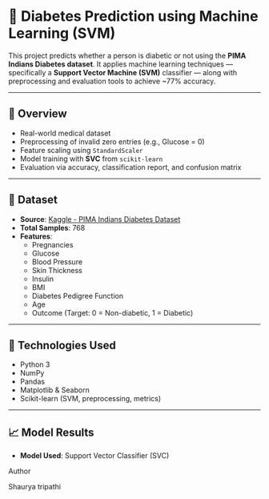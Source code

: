 # 🧠 Diabetes Prediction using Machine Learning (SVM)

This project predicts whether a person is diabetic or not using the **PIMA Indians Diabetes dataset**. It applies machine learning techniques — specifically a **Support Vector Machine (SVM)** classifier — along with preprocessing and evaluation tools to achieve ~77% accuracy.

---

## 📌 Overview

- Real-world medical dataset
- Preprocessing of invalid zero entries (e.g., Glucose = 0)
- Feature scaling using `StandardScaler`
- Model training with **SVC** from `scikit-learn`
- Evaluation via accuracy, classification report, and confusion matrix

---

## 📁 Dataset

- **Source**: [Kaggle - PIMA Indians Diabetes Dataset](https://www.kaggle.com/datasets/uciml/pima-indians-diabetes-database)
- **Total Samples**: 768  
- **Features**:
  - Pregnancies
  - Glucose
  - Blood Pressure
  - Skin Thickness
  - Insulin
  - BMI
  - Diabetes Pedigree Function
  - Age
  - Outcome (Target: 0 = Non-diabetic, 1 = Diabetic)

---

## 🚀 Technologies Used

- Python 3
- NumPy
- Pandas
- Matplotlib & Seaborn
- Scikit-learn (SVM, preprocessing, metrics)

---

## 📈 Model Results

- **Model Used**: Support Vector Classifier (SVC)





Author  


Shaurya tripathi
